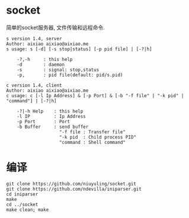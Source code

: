 # socket
简单的socket服务器, 文件传输和远程命令.

    s version 1.4, server
    Author: aixiao aixiao@aixiao.me
    s usage: s [-d] [-s stop|status] [-p pid file] | [-?|h]

        -?,-h     : this help
        -d        : daemon
        -s        : signal: stop,status
        -p,       : pid file(default: pid/s.pid)

    c version 1.4, client
    Author: aixiao aixiao@aixiao.me
    c usage: c [-l Ip Address] & [-p Port] & [-b "-f file" | "-k pid" | "command"] | [-?|h]

        -?|-h Help    : this help
        -l IP         : Ip Address
        -p Port       : Port
        -b Buffer     : send buffer
                        "-f file : Transfer file"
                        "-k pid  : Child process PID"
                        "command : Shell command"


# 编译
    git clone https://github.com/niuyuling/socket.git
    git clone https://github.com/ndevilla/iniparser.git
    cd iniparser
    make
    cd ../socket
    make clean; make
